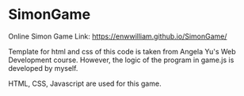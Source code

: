 # SimonGame
Online Simon Game
Link: https://enwwilliam.github.io/SimonGame/

Template for html and css of this code is taken from Angela Yu's Web Development course. 
However, the logic of the program in game.js is developed by myself. 

HTML, CSS, Javascript are used for this game. 

